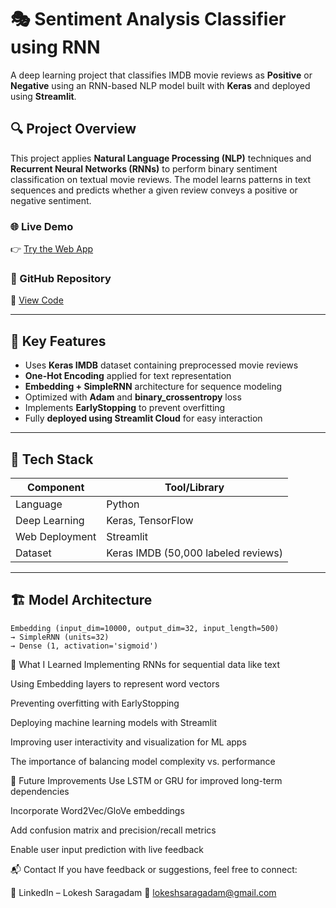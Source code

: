 # 🎭 Sentiment Analysis Classifier using RNN

A deep learning project that classifies IMDB movie reviews as **Positive** or **Negative** using an RNN-based NLP model built with **Keras** and deployed using **Streamlit**.

## 🔍 Project Overview

This project applies **Natural Language Processing (NLP)** techniques and **Recurrent Neural Networks (RNNs)** to perform binary sentiment classification on textual movie reviews. The model learns patterns in text sequences and predicts whether a given review conveys a positive or negative sentiment.

### 🌐 Live Demo
👉 [Try the Web App](https://movreviewsentimentclassifier-iqhyv3fchkx5k8u9h8rkcu.streamlit.app/)

### 📂 GitHub Repository
🔗 [View Code](https://github.com/lokesh-saragadam/DL_simple_RNN_project.git)

---

## 🧠 Key Features

- Uses **Keras IMDB** dataset containing preprocessed movie reviews
- **One-Hot Encoding** applied for text representation
- **Embedding + SimpleRNN** architecture for sequence modeling
- Optimized with **Adam** and **binary_crossentropy** loss
- Implements **EarlyStopping** to prevent overfitting
- Fully **deployed using Streamlit Cloud** for easy interaction

---

## 🧰 Tech Stack

| Component        | Tool/Library      |
|------------------|-------------------|
| Language         | Python            |
| Deep Learning    | Keras, TensorFlow |
| Web Deployment   | Streamlit         |
| Dataset          | Keras IMDB (50,000 labeled reviews) |

---

## 🏗️ Model Architecture
```text
Embedding (input_dim=10000, output_dim=32, input_length=500)
→ SimpleRNN (units=32)
→ Dense (1, activation='sigmoid')
```
🤔 What I Learned
Implementing RNNs for sequential data like text

Using Embedding layers to represent word vectors

Preventing overfitting with EarlyStopping

Deploying machine learning models with Streamlit

Improving user interactivity and visualization for ML apps

The importance of balancing model complexity vs. performance

📌 Future Improvements
Use LSTM or GRU for improved long-term dependencies

Incorporate Word2Vec/GloVe embeddings

Add confusion matrix and precision/recall metrics

Enable user input prediction with live feedback

📬 Contact
If you have feedback or suggestions, feel free to connect:

🔗 LinkedIn – Lokesh Saragadam
📧 lokeshsaragadam@gmail.com

